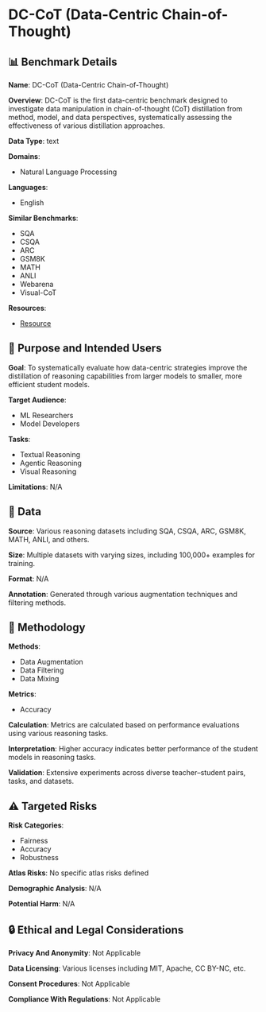 # DC-CoT (Data-Centric Chain-of-Thought)

## 📊 Benchmark Details

**Name**: DC-CoT (Data-Centric Chain-of-Thought)

**Overview**: DC-CoT is the first data-centric benchmark designed to investigate data manipulation in chain-of-thought (CoT) distillation from method, model, and data perspectives, systematically assessing the effectiveness of various distillation approaches.

**Data Type**: text

**Domains**:
- Natural Language Processing

**Languages**:
- English

**Similar Benchmarks**:
- SQA
- CSQA
- ARC
- GSM8K
- MATH
- ANLI
- Webarena
- Visual-CoT

**Resources**:
- [Resource](https://arxiv.org/abs/2505.18759)

## 🎯 Purpose and Intended Users

**Goal**: To systematically evaluate how data-centric strategies improve the distillation of reasoning capabilities from larger models to smaller, more efficient student models.

**Target Audience**:
- ML Researchers
- Model Developers

**Tasks**:
- Textual Reasoning
- Agentic Reasoning
- Visual Reasoning

**Limitations**: N/A

## 💾 Data

**Source**: Various reasoning datasets including SQA, CSQA, ARC, GSM8K, MATH, ANLI, and others.

**Size**: Multiple datasets with varying sizes, including 100,000+ examples for training.

**Format**: N/A

**Annotation**: Generated through various augmentation techniques and filtering methods.

## 🔬 Methodology

**Methods**:
- Data Augmentation
- Data Filtering
- Data Mixing

**Metrics**:
- Accuracy

**Calculation**: Metrics are calculated based on performance evaluations using various reasoning tasks.

**Interpretation**: Higher accuracy indicates better performance of the student models in reasoning tasks.

**Validation**: Extensive experiments across diverse teacher–student pairs, tasks, and datasets.

## ⚠️ Targeted Risks

**Risk Categories**:
- Fairness
- Accuracy
- Robustness

**Atlas Risks**:
No specific atlas risks defined

**Demographic Analysis**: N/A

**Potential Harm**: N/A

## 🔒 Ethical and Legal Considerations

**Privacy And Anonymity**: Not Applicable

**Data Licensing**: Various licenses including MIT, Apache, CC BY-NC, etc.

**Consent Procedures**: Not Applicable

**Compliance With Regulations**: Not Applicable
